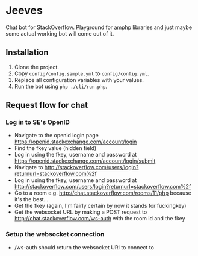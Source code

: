 Jeeves
======

Chat bot for StackOverflow. Playground for [amphp](https://github.com/amphp) libraries and just maybe some actual working bot will come out of it.

## Installation

1. Clone the project.
1. Copy `config/config.sample.yml` to `config/config.yml`.
1. Replace all configuration variables with your values.
1. Run the bot using `php ./cli/run.php`.

## Request flow for chat

### Log in to SE's OpenID

- Navigate to the openid login page https://openid.stackexchange.com/account/login
- Find the fkey value (hidden field)
- Log in using the fkey, username and password at https://openid.stackexchange.com/account/login/submit
- Navigate to http://stackoverflow.com/users/login?returnurl=stackoverflow.com%2f
- Log in using the fkey, username and password at http://stackoverflow.com/users/login?returnurl=stackoverflow.com%2f
- Go to a room e.g. http://chat.stackoverflow.com/rooms/11/php because it's the best...
- Get the fkey (again, I'm fairly certain by now it stands for fuckingkey)
- Get the websocket URL by making a POST request to http://chat.stackoverflow.com/ws-auth with the room id and the fkey

### Setup the websocket connection

- /ws-auth should return the websocket URI to connect to
